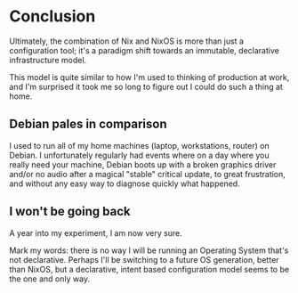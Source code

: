 # Conclusion

Ultimately, the combination of Nix and NixOS is more than just a configuration tool; it's a paradigm
shift towards an immutable, declarative infrastructure model.

This model is quite similar to how I'm used to thinking of production at work, and I'm surprised it
took me so long to figure out I could do such a thing at home.

## Debian pales in comparison

I used to run all of my home machines (laptop, workstations, router) on Debian. I unfortunately
regularly had events where on a day where you really need your machine, Debian boots up with a
broken graphics driver and/or no audio after a magical "stable" critical update, to great
frustration, and without any easy way to diagnose quickly what happened.

## I won't be going back

A year into my experiment, I am now very sure.

Mark my words: there is no way I will be running an Operating System that's not declarative. Perhaps
I'll be switching to a future OS generation, better than NixOS, but a declarative, intent based
configuration model seems to be the one and only way.
